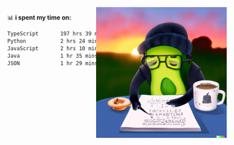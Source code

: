   <a href="https://labs.openai.com/s/SDpMzMDOjceb9FnPC9VOoBlW">
    <img align="right" alt="png" src="https://raw.githubusercontent.com/raghavan/raghavan/main/dalle_avocado.png" width="300" />
  </a>

📊 **i spent my time on:**
<!--START_SECTION:waka-->

```txt
TypeScript       197 hrs 39 mins ███████████████████████▓░   94.63 %
Python           2 hrs 24 mins   ▒░░░░░░░░░░░░░░░░░░░░░░░░   01.15 %
JavaScript       2 hrs 10 mins   ▒░░░░░░░░░░░░░░░░░░░░░░░░   01.04 %
Java             1 hr 35 mins    ▒░░░░░░░░░░░░░░░░░░░░░░░░   00.76 %
JSON             1 hr 29 mins    ▒░░░░░░░░░░░░░░░░░░░░░░░░   00.71 %
```

<!--END_SECTION:waka-->

